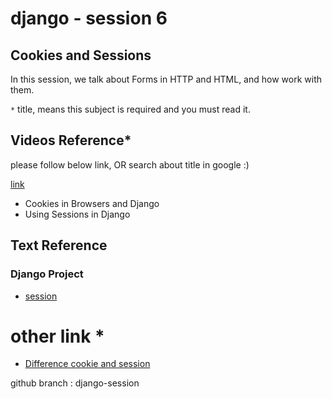 # django - session 6

## Cookies and Sessions
In this session, we talk about Forms in HTTP and HTML, and how work with them.

`*` title, means this subject is required and you must read it.

## Videos Reference*
please follow below link, OR search about title in google :)

[link](https://www.dj4e.com/lessons/dj4e_sessions)
* Cookies in Browsers and Django
* Using Sessions in Django



## Text Reference

### Django Project
* [session](https://docs.djangoproject.com/en/4.1/topics/http/sessions/)

# other link *
* [Difference cookie and session](https://www.geeksforgeeks.org/difference-between-session-and-cookies/)


github branch : django-session
